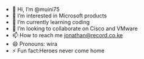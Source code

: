 - 👋 Hi, I’m @muini75
- 👀 I’m interested in Microsoft products
- 🌱 I’m currently learning coding
- 💞️ I’m looking to collaborate on Cisco and VMware
- 📫 How to reach me jonathan@record.co.ke
- 😄 Pronouns: wira
- ⚡ Fun fact:Heroes never come home

<!---
muini75/muini75 is a ✨ special ✨ repository because its `README.md` (this file) appears on your GitHub profile.
You can click the Preview link to take a look at your changes.
--->

